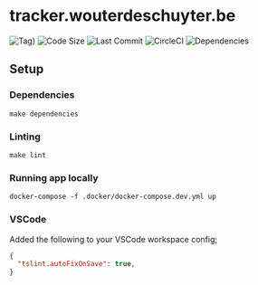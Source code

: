 # tracker.wouterdeschuyter.be

![Tag)](https://img.shields.io/github/tag/wouterds/tracker.wouterdeschuyter.be.svg)
![Code Size](https://img.shields.io/github/languages/code-size/wouterds/tracker.wouterdeschuyter.be.svg)
![Last Commit](https://img.shields.io/github/last-commit/wouterds/tracker.wouterdeschuyter.be.svg)
![CircleCI](https://circleci.com/gh/wouterds/tracker.wouterdeschuyter.be.svg?style=shield)
![Dependencies](https://img.shields.io/david/wouterds/tracker.wouterdeschuyter.be.svg)

## Setup

### Dependencies

```shell
make dependencies
```

### Linting

```shell
make lint
```

### Running app locally

```shell
docker-compose -f .docker/docker-compose.dev.yml up
```

### VSCode

Added the following to your VSCode workspace config;

```json
{
  "tslint.autoFixOnSave": true,
}
```
